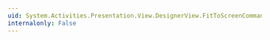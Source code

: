 ```yaml
---
uid: System.Activities.Presentation.View.DesignerView.FitToScreenCommand
internalonly: False
---
```

